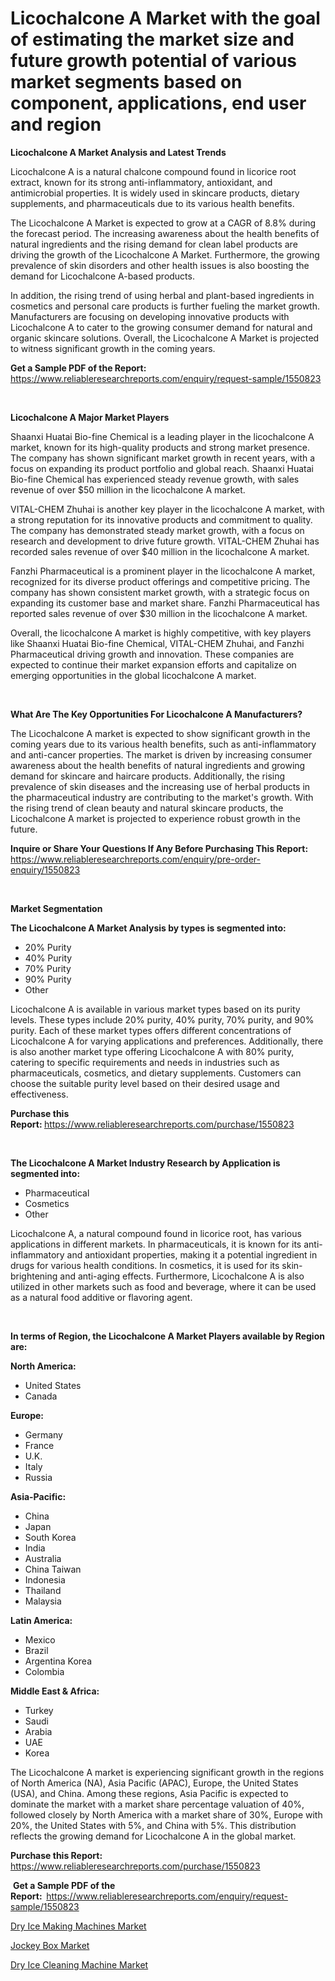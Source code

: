 <p><h1>Licochalcone A Market with the goal of estimating the market size and future growth potential of various market segments based on component, applications, end user and region</h1></p><p><strong>Licochalcone A Market Analysis and Latest Trends</strong></p>
<p><p>Licochalcone A is a natural chalcone compound found in licorice root extract, known for its strong anti-inflammatory, antioxidant, and antimicrobial properties. It is widely used in skincare products, dietary supplements, and pharmaceuticals due to its various health benefits.</p><p>The Licochalcone A Market is expected to grow at a CAGR of 8.8% during the forecast period. The increasing awareness about the health benefits of natural ingredients and the rising demand for clean label products are driving the growth of the Licochalcone A Market. Furthermore, the growing prevalence of skin disorders and other health issues is also boosting the demand for Licochalcone A-based products.</p><p>In addition, the rising trend of using herbal and plant-based ingredients in cosmetics and personal care products is further fueling the market growth. Manufacturers are focusing on developing innovative products with Licochalcone A to cater to the growing consumer demand for natural and organic skincare solutions. Overall, the Licochalcone A Market is projected to witness significant growth in the coming years.</p></p>
<p><strong>Get a Sample PDF of the Report:&nbsp;</strong> <a href="https://www.reliableresearchreports.com/enquiry/request-sample/1550823">https://www.reliableresearchreports.com/enquiry/request-sample/1550823</a></p>
<p>&nbsp;</p>
<p><strong>Licochalcone A Major Market Players</strong></p>
<p><p>Shaanxi Huatai Bio-fine Chemical is a leading player in the licochalcone A market, known for its high-quality products and strong market presence. The company has shown significant market growth in recent years, with a focus on expanding its product portfolio and global reach. Shaanxi Huatai Bio-fine Chemical has experienced steady revenue growth, with sales revenue of over $50 million in the licochalcone A market.</p><p>VITAL-CHEM Zhuhai is another key player in the licochalcone A market, with a strong reputation for its innovative products and commitment to quality. The company has demonstrated steady market growth, with a focus on research and development to drive future growth. VITAL-CHEM Zhuhai has recorded sales revenue of over $40 million in the licochalcone A market.</p><p>Fanzhi Pharmaceutical is a prominent player in the licochalcone A market, recognized for its diverse product offerings and competitive pricing. The company has shown consistent market growth, with a strategic focus on expanding its customer base and market share. Fanzhi Pharmaceutical has reported sales revenue of over $30 million in the licochalcone A market.</p><p>Overall, the licochalcone A market is highly competitive, with key players like Shaanxi Huatai Bio-fine Chemical, VITAL-CHEM Zhuhai, and Fanzhi Pharmaceutical driving growth and innovation. These companies are expected to continue their market expansion efforts and capitalize on emerging opportunities in the global licochalcone A market.</p></p>
<p>&nbsp;</p>
<p><strong>What Are The Key Opportunities For Licochalcone A Manufacturers?</strong></p>
<p><p>The Licochalcone A market is expected to show significant growth in the coming years due to its various health benefits, such as anti-inflammatory and anti-cancer properties. The market is driven by increasing consumer awareness about the health benefits of natural ingredients and growing demand for skincare and haircare products. Additionally, the rising prevalence of skin diseases and the increasing use of herbal products in the pharmaceutical industry are contributing to the market's growth. With the rising trend of clean beauty and natural skincare products, the Licochalcone A market is projected to experience robust growth in the future.</p></p>
<p><strong>Inquire or Share Your Questions If Any Before Purchasing This Report:</strong> <a href="https://www.reliableresearchreports.com/enquiry/pre-order-enquiry/1550823">https://www.reliableresearchreports.com/enquiry/pre-order-enquiry/1550823</a></p>
<p>&nbsp;</p>
<p><strong>Market Segmentation</strong></p>
<p><strong>The Licochalcone A Market Analysis by types is segmented into:</strong></p>
<p><ul><li>20% Purity</li><li>40% Purity</li><li>70% Purity</li><li>90% Purity</li><li>Other</li></ul></p>
<p><p>Licochalcone A is available in various market types based on its purity levels. These types include 20% purity, 40% purity, 70% purity, and 90% purity. Each of these market types offers different concentrations of Licochalcone A for varying applications and preferences. Additionally, there is also another market type offering Licochalcone A with 80% purity, catering to specific requirements and needs in industries such as pharmaceuticals, cosmetics, and dietary supplements. Customers can choose the suitable purity level based on their desired usage and effectiveness.</p></p>
<p><strong>Purchase this Report:&nbsp;</strong><a href="https://www.reliableresearchreports.com/purchase/1550823">https://www.reliableresearchreports.com/purchase/1550823</a></p>
<p>&nbsp;</p>
<p><strong>The Licochalcone A Market Industry Research by Application is segmented into:</strong></p>
<p><ul><li>Pharmaceutical</li><li>Cosmetics</li><li>Other</li></ul></p>
<p><p>Licochalcone A, a natural compound found in licorice root, has various applications in different markets. In pharmaceuticals, it is known for its anti-inflammatory and antioxidant properties, making it a potential ingredient in drugs for various health conditions. In cosmetics, it is used for its skin-brightening and anti-aging effects. Furthermore, Licochalcone A is also utilized in other markets such as food and beverage, where it can be used as a natural food additive or flavoring agent.</p></p>
<p>&nbsp;</p>
<p><strong>In terms of Region, the Licochalcone A Market Players available by Region are:</strong></p>
<p>
    <p> <strong> North America: </strong>
        <ul>
            <li>United States</li>
            <li>Canada</li>
        </ul>
        </p> 
    <p> <strong> Europe: </strong>
        <ul>
            <li>Germany</li>
            <li>France</li>
            <li>U.K.</li>
            <li>Italy</li>
            <li>Russia</li>
        </ul>
        </p> 
    <p> <strong> Asia-Pacific: </strong>
        <ul>
            <li>China</li>
            <li>Japan</li>
            <li>South Korea</li>
            <li>India</li>
            <li>Australia</li>
            <li>China Taiwan</li>
            <li>Indonesia</li>
            <li>Thailand</li>
            <li>Malaysia</li>
        </ul>
        </p> 
    <p> <strong> Latin America: </strong>
        <ul>
            <li>Mexico</li>
            <li>Brazil</li>
            <li>Argentina Korea</li>
            <li>Colombia</li>
        </ul>
        </p> 
    <p> <strong> Middle East & Africa: </strong>
        <ul>
            <li>Turkey</li>
            <li>Saudi</li>
            <li>Arabia</li>
            <li>UAE</li>
            <li>Korea</li>
        </ul>
    </p>
    </p>
<p><p>The Licochalcone A market is experiencing significant growth in the regions of North America (NA), Asia Pacific (APAC), Europe, the United States (USA), and China. Among these regions, Asia Pacific is expected to dominate the market with a market share percentage valuation of 40%, followed closely by North America with a market share of 30%, Europe with 20%, the United States with 5%, and China with 5%. This distribution reflects the growing demand for Licochalcone A in the global market.</p></p>
<p><strong>Purchase this Report: </strong><a href="https://www.reliableresearchreports.com/purchase/1550823">https://www.reliableresearchreports.com/purchase/1550823</a></p>
<p>&nbsp;<strong>Get a Sample PDF of the Report:&nbsp;&nbsp;</strong><a href="https://www.reliableresearchreports.com/enquiry/request-sample/1550823">https://www.reliableresearchreports.com/enquiry/request-sample/1550823</a></p>
<p><strong></strong></p>
<p><p><a href="https://view.publitas.com/reportprime-1/global-dry-ice-making-machines-market-size-and-market-trends-insights-and-projections-from-2023-to-2030/">Dry Ice Making Machines Market</a></p><p><a href="https://view.publitas.com/reportprime-1/jockey-box-market-size-furnishes-valuable-information-encompassing-market-share-market-trends-and-projections-spanning-from-2023-to-2030/">Jockey Box Market</a></p><p><a href="https://view.publitas.com/reportprime-1/dry-ice-cleaning-machine-market-research-report-reveals-the-latest-trends-and-opportunities-of-this-market-for-period-from-2023-2030/">Dry Ice Cleaning Machine Market</a></p></p>